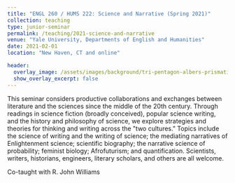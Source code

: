 ```yaml
---
title: "ENGL 260 / HUMS 222: Science and Narrative (Spring 2021)"
collection: teaching
type: junior-seminar
permalink: /teaching/2021-science-and-narrative
venue: "Yale University, Departments of English and Humanities"
date: 2021-02-01
location: "New Haven, CT and online"

header:
  overlay_image: /assets/images/background/tri-pentagon-albers-prismatic-greens.png
  show_overlay_excerpt: false
---
```


This seminar considers productive collaborations and exchanges between literature and the sciences since the middle of the 20th century. Through readings in science fiction (broadly conceived), popular science writing, and the history and philosophy of science, we explore strategies and theories for thinking and writing across the "two cultures." Topics include the science of writing and the writing of science; the mediating narratives of Enlightenment science; scientific biography; the narrative science of probability; feminist biology; Afrofuturism; and quantification. Scientists, writers, historians, engineers, literary scholars, and others are all welcome.

Co-taught with R. John Williams